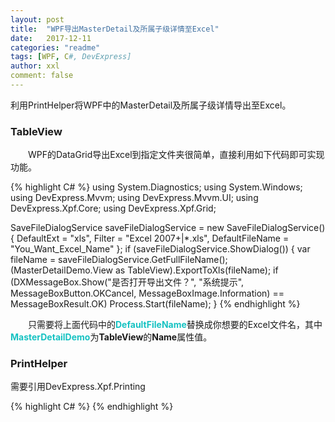 ```yaml
---
layout: post
title:  "WPF导出MasterDetail及所属子级详情至Excel"
date:   2017-12-11
categories: "readme"
tags: [WPF, C#, DevExpress]
author: xxl
comment: false
---
```

利用PrintHelper将WPF中的MasterDetail及所属子级详情导出至Excel。

### TableView
<p style="text-indent: 2em">WPF的DataGrid导出Excel到指定文件夹很简单，直接利用如下代码即可实现功能。</p>
{% highlight C# %}
using System.Diagnostics;
using System.Windows;
using DevExpress.Mvvm;
using DevExpress.Mvvm.UI;
using DevExpress.Xpf.Core;
using DevExpress.Xpf.Grid;  

SaveFileDialogService saveFileDialogService = new SaveFileDialogService()
{
    DefaultExt = "xls",
    Filter = "Excel 2007+|*.xls",
    DefaultFileName = "You_Want_Excel_Name"
};
if (saveFileDialogService.ShowDialog())
{
    var fileName = saveFileDialogService.GetFullFileName();
    (MasterDetailDemo.View as TableView).ExportToXls(fileName);
    if (DXMessageBox.Show("是否打开导出文件？", "系统提示", 
                         MessageBoxButton.OKCancel, MessageBoxImage.Information)
                         == MessageBoxResult.OK)
        Process.Start(fileName);
}
{% endhighlight %}
<p style="text-indent: 2em">只需要将上面代码中的<span style="color:#16c2c2;font-weight:bold;">DefaultFileName</span>替换成你想要的Excel文件名，其中<span style="color:#16c2c2;font-weight:bold;">MasterDetailDemo</span>为<span style="font-weight:bold;">TableView</span>的<span style="font-weight:bold">Name</span>属性值。</p>

### PrintHelper

<p>需要引用DevExpress.Xpf.Printing</p>
{% highlight C# %}
 <dxg:TableView Name="MasterDetailDemo" PrintAllDetails="True"></dxg:GridControl.View>
{% endhighlight %} 